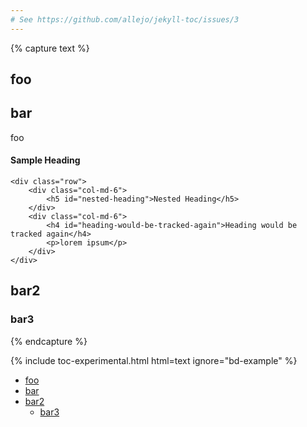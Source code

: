 ```yaml
---
# See https://github.com/allejo/jekyll-toc/issues/3
---
```


{% capture text %}
<h2 id="foo">foo</h2>

<h2 id="bar">bar</h2>

<div class="bd-example">
    <p>foo</p>
    <h4 id="sample-heading">Sample Heading</h4>  <!-- we don't need this -->
    
    <div class="row">
        <div class="col-md-6">
            <h5 id="nested-heading">Nested Heading</h5>
        </div>
        <div class="col-md-6">
            <h4 id="heading-would-be-tracked-again">Heading would be tracked again</h4>
            <p>lorem ipsum</p>
        </div>
    </div>
</div>

<h2 id="bar2">bar2</h2>

<h3 id="bar3">bar3</h3>
{% endcapture %}

{% include toc-experimental.html html=text ignore="bd-example" %}

<!-- /// -->

<ul>
    <li><a href="#foo">foo</a></li>
    <li><a href="#bar">bar</a></li>
    <li>
        <a href="#bar2">bar2</a>
        <ul>
            <li><a href="#bar3">bar3</a></li>
        </ul>
    </li>
</ul>
